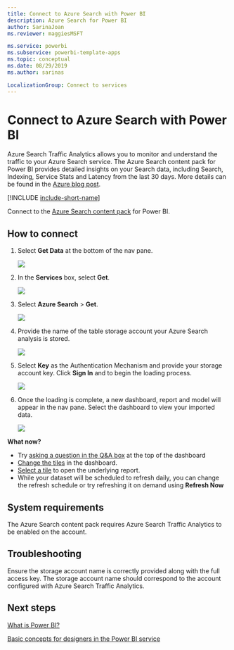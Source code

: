 ```yaml
---
title: Connect to Azure Search with Power BI
description: Azure Search for Power BI
author: SarinaJoan
ms.reviewer: maggiesMSFT

ms.service: powerbi
ms.subservice: powerbi-template-apps
ms.topic: conceptual
ms.date: 08/29/2019
ms.author: sarinas

LocalizationGroup: Connect to services
---
```

# Connect to Azure Search with Power BI
Azure Search Traffic Analytics allows you to monitor and understand the traffic to your Azure Search service. The Azure Search content pack for Power BI provides detailed insights on your Search data, including Search, Indexing, Service Stats and Latency from the last 30 days. More details can be found in the [Azure blog post](https://azure.microsoft.com/blog/analyzing-your-azure-search-traffic/).

[!INCLUDE [include-short-name](./includes/service-deprecate-content-packs.md)]

Connect to the [Azure Search content pack](https://app.powerbi.com/getdata/services/azure-search) for Power BI.

## How to connect
1. Select **Get Data** at the bottom of the nav pane.
   
   ![](media/service-connect-to-azure-search/pbi_getdata.png) 
2. In the **Services** box, select **Get**.
   
   ![](media/service-connect-to-azure-search/pbi_getservices.png) 
3. Select **Azure Search** \> **Get**.
   
   ![](media/service-connect-to-azure-search/azuresearch.png)
4. Provide the name of the table storage account your Azure Search analysis is stored.
   
   ![](media/service-connect-to-azure-search/params.png)
5. Select **Key** as the Authentication Mechanism and provide your storage account key. Click **Sign In** and to begin the loading process.
   
   ![](media/service-connect-to-azure-search/creds.png)
6. Once the loading is complete, a new dashboard, report and model will appear in the nav pane. Select the dashboard to view your imported data.
   
    ![](media/service-connect-to-azure-search/dashboard2.png)

**What now?**

* Try [asking a question in the Q&A box](consumer/end-user-q-and-a.md) at the top of the dashboard
* [Change the tiles](service-dashboard-edit-tile.md) in the dashboard.
* [Select a tile](consumer/end-user-tiles.md) to open the underlying report.
* While your dataset will be scheduled to refresh daily, you can change the refresh schedule or try refreshing it on demand using **Refresh Now**

## System requirements
The Azure Search content pack requires Azure Search Traffic Analytics to be enabled on the account.

## Troubleshooting
Ensure the storage account name is correctly provided along with the full access key. The storage account name should correspond to the account configured with Azure Search Traffic Analytics.

## Next steps
[What is Power BI?](fundamentals/power-bi-overview.md)

[Basic concepts for designers in the Power BI service](service-basic-concepts.md)

